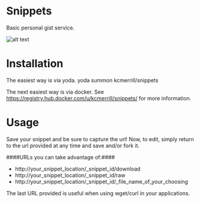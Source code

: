 # Snippets
Basic personal gist service. 

![alt text](https://raw.githubusercontent.com/kcmerrill/snippets/master/screenshots/newsnippet.png "Snippets Screenshot")

# Installation
The easiest way is via yoda. yoda summon kcmerrill/snippets

The next easiest way is via docker. See https://registry.hub.docker.com/u/kcmerrill/snippets/ for more information.

# Usage
Save your snippet and be sure to capture the url!
Now, to edit, simply return to the url provided at any time and save and/or fork it.

####URLs you can take advantage of:####
* http://your_snippet_location/_snippet_id/download
* http://your_snippet_location/_snippet_id/raw
* http://your_snippet_location/_snippet_id/_file_name_of_your_choosing

The last URL provided is useful when using wget/curl in your applications.
